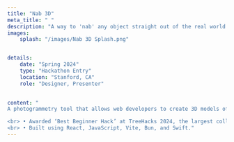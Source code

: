 ```yaml
---
title: "Nab 3D"
meta_title: " "
description: "A way to 'nab' any object straight out of the real world and into your website, with just a short video and a single line of code."
images: 
    splash: "/images/Nab 3D Splash.png"


details: 
    date: "Spring 2024"
    type: "Hackathon Entry"
    location: "Stanford, CA"
    role: "Designer, Presenter"
    

content: "
A photogrammetry tool that allows web developers to create 3D models of any real world object and add them to their websites using a short video scan and a single line of HTML. <br> 

<br> • Awarded ‘Best Beginner Hack’ at TreeHacks 2024, the largest collegiate hackathon in the United States. <br> 
<br> • Built using React, JavaScript, Vite, Bun, and Swift."
---
```

